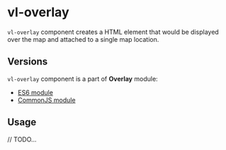 # vl-overlay

`vl-overlay` component creates a HTML element that would be displayed over 
the map and attached to a single map location. 

## Versions

`vl-overlay` component is a part of **Overlay** module:

* [ES6 module](https://unpkg.com/vuelayers/lib/_esm/overlay/)
* [CommonJS module](https://unpkg.com/vuelayers/lib/overlay/)

## Usage

// TODO...